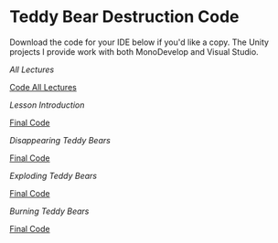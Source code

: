 # Teddy Bear Destruction Code

 Download the code for your IDE below if you'd like a copy. The Unity  projects I provide work with both MonoDevelop and Visual Studio. 

*All Lectures*

[Code All Lectures](https://d3c33hcgiwev3.cloudfront.net/_cdbf8ead115a624daee6dd27a1367732_2-3-Code-All-Lectures.zip?Expires=1643068800&Signature=EdZzu78Ef0sFPb0fPJD0E-LzwObvBlYUfMTh5fvTqcEXSAJCB8iToHVfp1AIRcd9Ck5SHQkms8tu-WGmcnqT62yr-N1awFTgWka~BAwkJlyXmhHQMXJ4SS1NH94BjV-lEW5SzFX-2KRJPIYxhNVUwRJWsrUO7SUsVZkG3IrM0iI_&Key-Pair-Id=APKAJLTNE6QMUY6HBC5A)

*Lesson Introduction*

[Final Code](https://d3c33hcgiwev3.cloudfront.net/_b8c01986df6d52c9334d8e1774df336d_2-3-1-Final-Code.zip?Expires=1643068800&Signature=FPGlrGeONj8Xhz9RgmxHFMyZlsze-~9eXMVAvCD7YPJ8ourpw3xoy01t8vYNqL0lDgytVB313gw~foX9-gMc2qTCPe6y255C4cj960WB7SFeng6XGD9tYdhjLPr~ZlWaYF1mdsEP0efxjbIh0Sr7cg6vI08ou2UH0oltFeV7iEk_&Key-Pair-Id=APKAJLTNE6QMUY6HBC5A)

*Disappearing Teddy Bears*

[Final Code](https://d3c33hcgiwev3.cloudfront.net/_d43f87e1d58b09fc43ff39e1118daedf_2-3-2-Final-Code.zip?Expires=1643068800&Signature=VqD4NOGlkW2ufqwLi1tVjQvJkV8L3HQL2YOOxGnE0BLrFTW37wogxCeqNaXz9BSQvyZI2haXYX8iTH10DR-KO1WjauvhqA5Hjn9RUGsboPbdMp8iMXB73BeEZa~3Ha0fZI8stFKWWnnxxjU8Etp3RG8h5ClPxmmOMEnvCjKZqdQ_&Key-Pair-Id=APKAJLTNE6QMUY6HBC5A)

*Exploding Teddy Bears*

[Final Code](https://d3c33hcgiwev3.cloudfront.net/_2275604f5197b2d074ba471b3391c7e3_2-3-3-Final-Code.zip?Expires=1643068800&Signature=G4TP9FweQUSB3uyg2CTXLdECJoF44jsjOw9rnbHR1yStxu~z4af0LX5UmJ7aMXN2eGzQEdu8JH0ZhrwiGOlILZ1M~pkkfnFk~bYBp11vMYBV4NekumE-I2QJYpRofSEsaDqW5IdJ32lfsgt76jiaaZkt3QY4KkEorRyPdqijCDM_&Key-Pair-Id=APKAJLTNE6QMUY6HBC5A)

*Burning Teddy Bears*

[Final Code](https://d3c33hcgiwev3.cloudfront.net/_6c327ebedfaeb300d23fe79227f66900_2-3-4-Final-Code.zip?Expires=1643068800&Signature=fE7A8fSpG1QjNk74zeLbAPx6GXVBGlQZAyaBIR1qtya-dnrqpUC2WDdanES3UaVtA2vJ1KSDgk4V2bv9Bkc96Q5SnCc9jFXENxwHIqIGgzQ64hktWH4rjJJp4yVxhtCW3I8ILz5P2aDQtcidWfoN6Hzg6EKNua8utKfILRCuNrk_&Key-Pair-Id=APKAJLTNE6QMUY6HBC5A)
